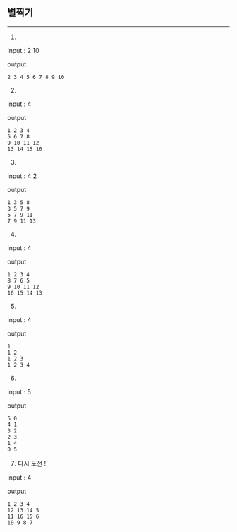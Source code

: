 ## 별찍기
---
1.


input : 2 10

output

```
2 3 4 5 6 7 8 9 10
```

2.


input : 4

output

```
1 2 3 4
5 6 7 8
9 10 11 12
13 14 15 16
```

3.

input : 4 2

output

```
1 3 5 8
3 5 7 9
5 7 9 11
7 9 11 13
```

4.


input : 4

output

```
1 2 3 4
8 7 6 5
9 10 11 12
16 15 14 13
```

5.


input : 4

output

```
1
1 2
1 2 3
1 2 3 4
```

6.


input : 5

output

```
5 0
4 1
3 2
2 3
1 4
0 5
```

7. 다시 도전 !


input : 4

output

```
1 2 3 4
12 13 14 5
11 16 15 6
10 9 8 7
```
